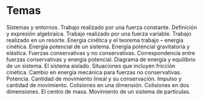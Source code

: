 # Temas 
Sistemas y entornos. Trabajo realizado por una fuerza constante. Definición y expresión algebraica. Trabajo realizado por una fuerza variable. Trabajo realizado en un resorte. Energía cinética y el teorema trabajo – energía cinética. Energía potencial de un sistema. Energía potencial gravitatoria y elástica. Fuerzas conservativas y no conservativas. Correspondencia entre fuerzas conservativas y energía potencial. Diagrama de energía y equilibrio de un sistema. El sistema aislado. Situaciones que incluyen fricción cinética. Cambio en energía mecánica para fuerzas no conservativas. Potencia. Cantidad de movimiento lineal y su conservación. Impulso y cantidad de movimiento. Colisiones en una dimensión. Colisiones en dos dimensiones. El centro de masa. Movimiento de un sistema de partículas.
